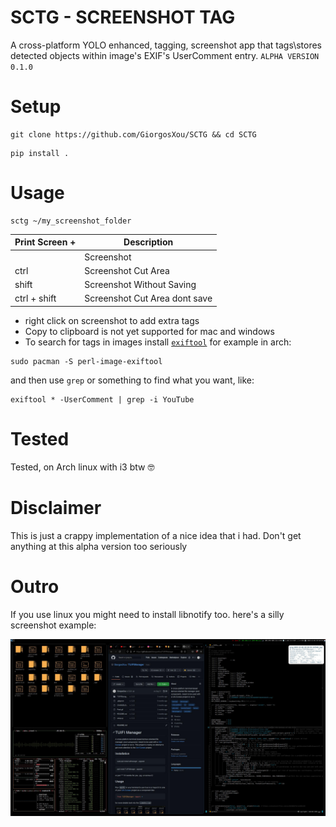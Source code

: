 # SCTG - SCREENSHOT TAG 
A cross-platform YOLO enhanced, tagging, screenshot app that tags\\stores detected objects within image's EXIF's UserComment entry. `ALPHA VERSION 0.1.0`

# Setup
```terminal
git clone https://github.com/GiorgosXou/SCTG && cd SCTG
```
```terminal
pip install .
```


# Usage
```terminal
sctg ~/my_screenshot_folder
```

| Print Screen +   | Description |
|     ----         |    -----    |
|                  | Screenshot |
|    ctrl          | Screenshot Cut Area |
|    shift         | Screenshot Without Saving |
|    ctrl + shift  | Screenshot Cut Area dont save |

* right click on screenshot to add extra tags
* Copy to clipboard is not yet supported for mac and windows
* To search for tags in images install [`exiftool`](https://exiftool.org/) for example in arch:
```terminal
sudo pacman -S perl-image-exiftool
```
and then use `grep` or something to find what you want, like:
```terminal
exiftool * -UserComment | grep -i YouTube
```


# Tested
Tested, on Arch linux with i3 btw 🤓

# Disclaimer
This is just a crappy implementation of a nice idea that i had. Don't get anything at this alpha version too seriously

# Outro
If you use linux you might need to install libnotify too. here's a silly screenshot example:

<img title="a title" alt="Alt text" src="./sctg_2022-12-06 02:58:31.587667.jpg">
